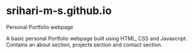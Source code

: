 # srihari-m-s.github.io
Personal Portfolio webpage

A basic personal Portfolio webpage built using HTML, CSS and Javascript. Contains an about section, projects section and contact section. 

